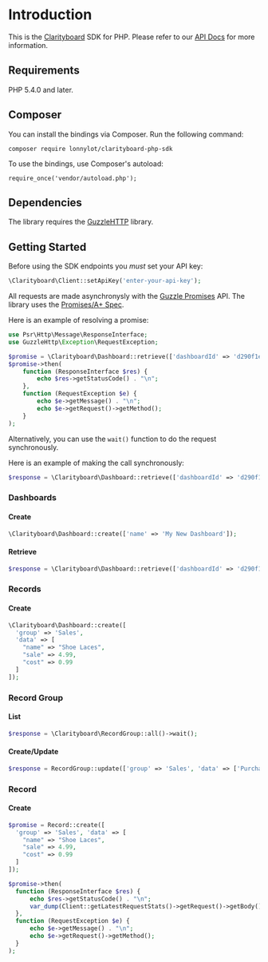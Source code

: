 # Introduction
This is the [Clarityboard](https://www.clarityboard.com) SDK for PHP. Please refer to our [API Docs](https://clarityboard.docs.apiary.io/#) for more information.

## Requirements
PHP 5.4.0 and later.

## Composer

You can install the bindings via Composer. Run the following command:

`composer require lonnylot/clarityboard-php-sdk`

To use the bindings, use Composer's autoload:

`require_once('vendor/autoload.php');`

## Dependencies

The library requires the [GuzzleHTTP](http://docs.guzzlephp.org/en/stable/) library.

## Getting Started

Before using the SDK endpoints you _must_ set your API key:

```php
\Clarityboard\Client::setApiKey('enter-your-api-key');
```

All requests are made asynchronysly with the [Guzzle Promises](https://github.com/guzzle/promises) API. The library uses the [Promises/A+ Spec](https://promisesaplus.com/).

Here is an example of resolving a promise:

```php
use Psr\Http\Message\ResponseInterface;
use GuzzleHttp\Exception\RequestException;

$promise = \Clarityboard\Dashboard::retrieve(['dashboardId' => 'd290f1ee-6c54-4b01-90e6-d701748f0851']);
$promise->then(
    function (ResponseInterface $res) {
        echo $res->getStatusCode() . "\n";
    },
    function (RequestException $e) {
        echo $e->getMessage() . "\n";
        echo $e->getRequest()->getMethod();
    }
);
```

Alternatively, you can use the `wait()` function to do the request synchronously.

Here is an example of making the call synchronously:

```php
$response = \Clarityboard\Dashboard::retrieve(['dashboardId' => 'd290f1ee-6c54-4b01-90e6-d701748f0851'])->wait();
```

### Dashboards

#### Create

```php
\Clarityboard\Dashboard::create(['name' => 'My New Dashboard']);
```

#### Retrieve
```php
$response = \Clarityboard\Dashboard::retrieve(['dashboardId' => 'd290f1ee-6c54-4b01-90e6-d701748f0851'])->wait();
```

### Records

#### Create

```php
\Clarityboard\Dashboard::create([
  'group' => 'Sales', 
  'data' => [
    "name" => "Shoe Laces",
    "sale" => 4.99,
    "cost" => 0.99
  ]
]);
```

### Record Group

#### List

```php
$response = \Clarityboard\RecordGroup::all()->wait();
```

#### Create/Update

```php
$response = RecordGroup::update(['group' => 'Sales', 'data' => ['Purchase Date' => '2018-09-17T18:24:00']])->wait();
```

### Record

#### Create

```php
$promise = Record::create([
  'group' => 'Sales', 'data' => [
    "name" => "Shoe Laces",
    "sale" => 4.99,
    "cost" => 0.99
  ]
]);

$promise->then(
  function (ResponseInterface $res) {
      echo $res->getStatusCode() . "\n";
      var_dump(Client::getLatestRequestStats()->getRequest()->getBody()->getContents());
  },
  function (RequestException $e) {
      echo $e->getMessage() . "\n";
      echo $e->getRequest()->getMethod();
  }
);
```
